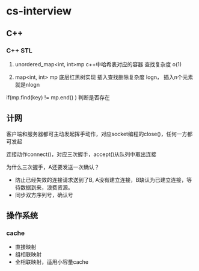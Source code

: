 # cs-interview

## C++
### C++ STL 
1. unordered_map<int, int>mp c++中哈希表对应的容器    查找复杂度 o(1)

2. map<int, int> mp  底层红黑树实现 插入查找删除复杂度 logn， 插入n个元素就是nlogn

if(mp.find(key) != mp.end() ) 判断是否存在

## 计网
客户端和服务器都可主动发起挥手动作，对应socket编程的close()，任何一方都可发起

连接动作connect()，对应三次握手，accept()从队列中取出连接

为什么三次握手，A还要发送一次确认？

* 防止已经失效的连接请求送到了B, A没有建立连接，B缺认为已建立连接，等待数据到来，浪费资源。
* 同步双方序列号，确认号

## 操作系统
### cache
* 直接映射
* 组相联映射
* 全相联映射，适用小容量cache
